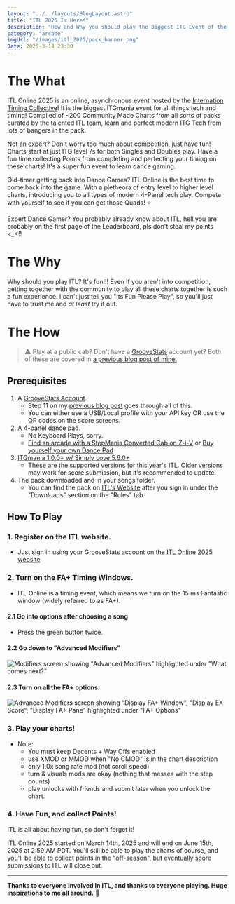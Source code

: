 ```yaml
---
layout: "../../layouts/BlogLayout.astro"
title: "ITL 2025 Is Here!"
description: "How and Why you should play the Biggest ITG Event of the year."
category: "arcade"
imgUrl: "/images/itl_2025/pack_banner.png"
Date: 2025-3-14 23:30
---
```


# The What

ITL Online 2025 is an online, asynchronous event hosted by the [Internation Timing Collective](https://itc.dance?via=mmatt.net)! It is the biggest ITGmania event for all things tech and timing! Compiled of ~200 Community Made Charts from all sorts of packs curated by the talented ITL team, learn and perfect modern ITG Tech from lots of bangers in the pack.

Not an expert? Don't worry too much about competition, just have fun! Charts start at just ITG level 7s for both Singles and Doubles play. Have a fun time collecting Points from completing and perfecting your timing on these charts! It's a super fun event to learn dance gaming.

Old-timer getting back into Dance Games? ITL Online is the best time to come back into the game. With a pletheora of entry level to higher level charts, introducing you to all types of modern 4-Panel tech play. Compete with yourself to see if you can get those Quads! ⭐

Expert Dance Gamer? You probably already know about ITL, hell you are probably on the first page of the Leaderboard, pls don't steal my points <\_<!!

# The Why

Why should you play ITL? It's fun!!! Even if you aren't into competition, getting together with the community to play all these charts together is such a fun experience. I can't just tell you "Its Fun Please Play", so you'll just have to trust me and _at least_ try it out.

# The How

> ⚠️ Play at a public cab? Don't have a [GrooveStats](https://groovestats.com?via=mmatt.net) account yet? Both of these are covered in [a previous blog post of mine.](/weblog/gg_usb)

## Prerequisites

1. A [GrooveStats Account](https://groovestats.com?via=mmatt.net).
   - Step 11 on my [previous blog post](/weblog/gg_usb) goes through all of this.
   - You can either use a USB/Local profile with your API key OR use the QR codes on the score screens.
2. A 4-panel dance pad.
   - No Keyboard Plays, sorry.
   - [Find an arcade with a StepMania Converted Cab on Z-i-V](https://zenius-i-vanisher.com/v5.2/arcades.php?via=mmatt.net) or [Buy yourself your own Dance Pad](https://itgwiki.dominick.cc/en/hardware/itg-dance-pads?via=mmatt.net)
3. [ITGmania 1.0.0+ w/ Simply Love 5.6.0+](https://itgmania.com?via=mmatt.net)
   - These are the supported versions for this year's ITL. Older versions may work for score submission, but it's recommended to update.
4. The pack downloaded and in your songs folder.
   - You can find the pack on [ITL's Website](https://itl2025.groovestats.com?via=mmatt.net) after you sign in under the "Downloads" section on the "Rules" tab.

## How To Play

### 1. Register on the ITL website.

- Just sign in using your GrooveStats account on the [ITL Online 2025 website](https://itl2025.groovestats.com?via=mmatt.net)

### 2. Turn on the FA+ Timing Windows.

- ITL Online is a timing event, which means we turn on the 15 ms Fantastic window (widely referred to as FA+).

#### 2.1 Go into options after choosing a song

- Press the green button twice.

#### 2.2 Go down to "Advanced Modifiers"

![Modifiers screen showing "Advanced Modifiers" highlighted under "What comes next?"](/images/itl_2025/adv.png)

#### 2.3 Turn on all the FA+ options.

![Advanced Modifiers screen showing "Display FA+ Window", "Display EX Score", "Display FA+ Pane" highlighted under "FA+ Options"](/images/itl_2025/fa.png)

### 3. Play your charts!

- Note:
  - You must keep Decents + Way Offs enabled
  - use XMOD or MMOD when "No CMOD" is in the chart description
  - only 1.0x song rate mod (not scroll speed)
  - turn & visuals mods are okay (nothing that messes with the step counts)
  - play unlocks with friends and submit later when you unlock the chart.

### 4. Have Fun, and collect Points!

ITL is all about having fun, so don't forget it!

ITL Online 2025 started on March 14th, 2025 and will end on June 15th, 2025 at 2:59 AM PDT. You'll still be able to play the charts of course, and you'll be able to collect points in the "off-season", but eventually score submissions to ITL will close out.

---

**Thanks to everyone involved in ITL, and thanks to everyone playing. Huge inspirations to me all around.** 💙
